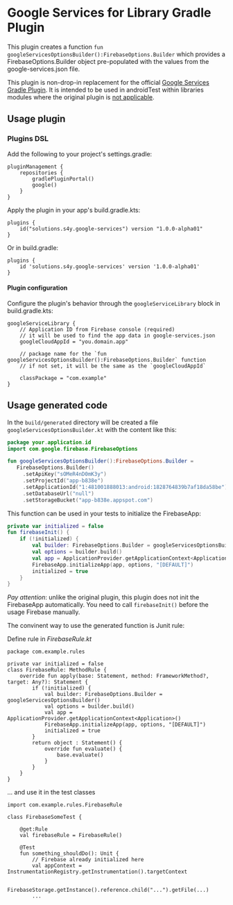 # Google Services for Library Gradle Plugin

This plugin creates a function `fun googleServicesOptionsBuilder():FirebaseOptions.Builder` which provides a
FirebaseOptions.Builder object pre-populated with the values from the google-services.json file.

This plugin is non-drop-in replacement for the official [Google Services Gradle Plugin](https://github.com/google/play-services-plugins/tree/main).
It is intended to be used in androidTest within libraries modules where the 
original plugin is [not applicable](https://github.com/google/play-services-plugins/blob/main/google-services-plugin/README.md#compatible-android-plugins).

## Usage plugin

### Plugins DSL

Add the following to your project's settings.gradle:

```
pluginManagement {
    repositories {
        gradlePluginPortal()
        google()
    }
}
```

Apply the plugin in your app's build.gradle.kts:

```
plugins {
    id("solutions.s4y.google-services") version "1.0.0-alpha01"
}
```

Or in build.gradle:
```
plugins {
    id 'solutions.s4y.google-services' version '1.0.0-alpha01'
}
```


#### Plugin configuration

Configure the plugin's behavior through the `googleServiceLibrary` block in build.gradle.kts:

```
googleServiceLibrary {
    // Application ID from Firebase console (required)
    // it will be used to find the app data in google-services.json 
    googleCloudAppId = "you.domain.app"
    
    // package name for the `fun googleServicesOptionsBuilder():FirebaseOptions.Builder` function
    // if not set, it will be the same as the `googleCloudAppId`
    
    classPackage = "com.example"
}
```

## Usage generated code

In the `build/generated` directory will be created a file `googleServicesOptionsBuilder.kt` with the content like this:

```kotlin
package your.application.id
import com.google.firebase.FirebaseOptions

fun googleServicesOptionsBuilder():FirebaseOptions.Builder =
   FirebaseOptions.Builder()
     .setApiKey("sOMeR4nD0mK3y")
     .setProjectId("app-b838e")
     .setApplicationId("1:481001888013:android:1828764839b7af18da58be")
     .setDatabaseUrl("null")
     .setStorageBucket("app-b838e.appspot.com")
```

This function can be used in your tests to initialize the FirebaseApp:

```kotlin
private var initialized = false
fun firebaseInit() {
    if (!initialized) {
        val builder: FirebaseOptions.Builder = googleServicesOptionsBuilder()
        val options = builder.build()
        val app = ApplicationProvider.getApplicationContext<Application>()
        FirebaseApp.initializeApp(app, options, "[DEFAULT]")
        initialized = true
    }
}
```

*Pay attention*: unlike the original plugin, this plugin does not init the FirebaseApp automatically.
You need to call `firebaseInit()` before the usage Firebase manually.

The convinent way to use the generated function is Junit rule:

Define rule in _FirebaseRule.kt_

```
package com.example.rules

private var initialized = false
class FirebaseRule: MethodRule {
    override fun apply(base: Statement, method: FrameworkMethod?, target: Any?): Statement {
        if (!initialized) {
            val builder: FirebaseOptions.Builder = googleServicesOptionsBuilder()
            val options = builder.build()
            val app = ApplicationProvider.getApplicationContext<Application>()
            FirebaseApp.initializeApp(app, options, "[DEFAULT]")
            initialized = true
        }
        return object : Statement() {
            override fun evaluate() {
                base.evaluate()
            }
        }
    }
}
```

... and use it in the test classes

```
import com.example.rules.FirebaseRule

class FirebaseSomeTest {

    @get:Rule
    val firebaseRule = FirebaseRule()

    @Test
    fun something_shouldDo(): Unit {
        // Firebase already initialized here
        val appContext = InstrumentationRegistry.getInstrumentation().targetContext

        FirebaseStorage.getInstance().reference.child("...").getFile(...)
        ...
```



